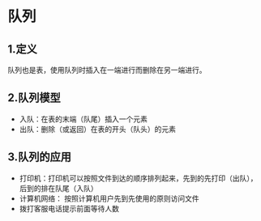 # 队列
## 1.定义
队列也是表，使用队列时插入在一端进行而删除在另一端进行。

## 2.队列模型
* 入队：在表的末端（队尾）插入一个元素
* 出队：删除（或返回）在表的开头（队头）的元素

## 3.队列的应用
* 打印机：打印机可以按照文件到达的顺序排列起来，先到的先打印（出队），后到的排在队尾（入队）
* 计算机网络：
按照计算机用户先到先使用的原则访问文件
* 拨打客服电话提示前面等待人数
 